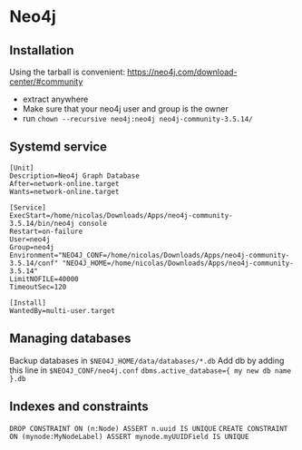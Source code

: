# Neo4j

## Installation
Using the tarball is convenient: https://neo4j.com/download-center/#community
* extract anywhere
* Make sure that your neo4j user and group is the owner
* run `chown --recursive neo4j:neo4j neo4j-community-3.5.14/`

## Systemd service
```systemd
[Unit]
Description=Neo4j Graph Database
After=network-online.target
Wants=network-online.target

[Service]
ExecStart=/home/nicolas/Downloads/Apps/neo4j-community-3.5.14/bin/neo4j console
Restart=on-failure
User=neo4j
Group=neo4j
Environment="NEO4J_CONF=/home/nicolas/Downloads/Apps/neo4j-community-3.5.14/conf" "NEO4J_HOME=/home/nicolas/Downloads/Apps/neo4j-community-3.5.14"
LimitNOFILE=40000
TimeoutSec=120

[Install]
WantedBy=multi-user.target
```

## Managing databases
Backup databases in `$NEO4J_HOME/data/databases/*.db`
Add db by adding this line in `$NEO4J_CONF/neo4j.conf` `dbms.active_database={ my new db name }.db`

## Indexes and constraints
 `DROP CONSTRAINT ON (n:Node) ASSERT n.uuid IS UNIQUE`
 `CREATE CONSTRAINT ON (mynode:MyNodeLabel) ASSERT mynode.myUUIDField IS UNIQUE`
